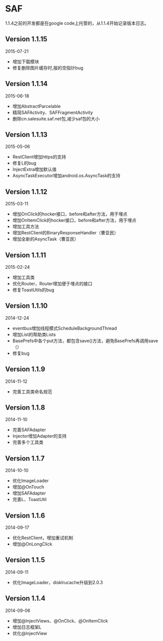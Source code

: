 SAF
===
1.1.4之前的开发都是在google code上托管的，从1.1.4开始记录版本日志。

Version 1.1.15
---
2015-07-21
 *  增加下载模块
 *  修复删除图片缓存时,报的空指针bug

Version 1.1.14
---
2015-06-18
 *  增加AbstractParcelable
 *  精简SAFActivity、SAFFragmentActivity
 *  删除cn.salesuite.saf.net包,减少saf包的大小

Version 1.1.13
---
2015-05-06
 *  RestClient增加https的支持
 *  修复L的bug
 *  InjectExtra增加默认值
 *  AsyncTaskExecutor增加android.os.AsyncTask的支持

Version 1.1.12
---
2015-03-11
 *  增加OnClick的hocker接口，before和after方法，用于埋点
 *  增加OnItemClick的hocker接口，before和after方法，用于埋点
 *  增加工具方法
 *  增加RestClient的BinaryResponseHandler（曹亚民）
 *  增加全新的AsyncTask（曹亚民）

Version 1.1.11
---
2015-02-24
 *  增加工具类
 *  优化Router，Router增加便于埋点的接口
 *  修复ToastUtils的bug

Version 1.1.10
---
2014-12-24
 *  eventbus增加线程模式ScheduleBackgroundThread
 *  增加List的帮助类Lists
 *  BasePrefs中各个put方法，都包含save()方法，避免BasePrefs再调用save（）
 *  修复bug

Version 1.1.9
---
2014-11-12
 *  完善工具类命名规范

Version 1.1.8
---
2014-11-10
 *  完善SAFAdapter
 *  Injector增加Adapter的支持
 *  完善多个工具类

Version 1.1.7
---
2014-10-10
 *  优化ImageLoader
 *  增加@OnTouch
 *  增加SAFAdapter
 *  完善L、ToastUtil

Version 1.1.6
---
2014-09-17
 *  优化RestClient，增加重试机制
 *  增加@OnLongClick

Version 1.1.5
---
2014-09-11
 *  优化ImageLoader，disklrucache升级到2.0.3

Version 1.1.4
---
2014-09-06
 *  增加@InjectViews、@OnClick、@OnItemClick
 *  增加日志框架L
 *  优化@InjectView
